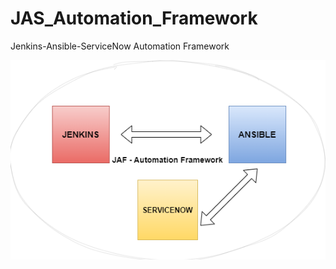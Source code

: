 # JAS_Automation_Framework
Jenkins-Ansible-ServiceNow Automation Framework


![alt text](https://github.com/brukeshkumar/JAS_Automation_Framework/blob/dev-release/img/design.png?raw=true)